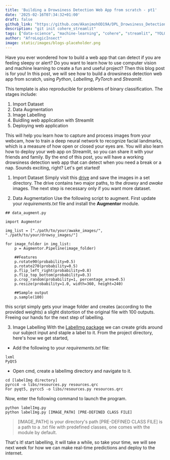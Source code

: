 ```yaml
---
title: 'Building a Drowsiness Detection Web App from scratch - pt1'
date: '2025-02-16T07:34:32+01:00'
draft: false
github_link: "https://github.com/AkanimohOD19A/DPL_Drowsiness_Detection"
description: "git init cohere_streamlit"
tags: ["data-science", "machine-learning", "cohere", "streamlit", "YOLOv6", "tutorial", "lifecycle"]
author: "AfroLogicInsect"
image: static/images/blogs-placeholder.png
---
```


Have you ever wondered how to build a web app that can detect if you are feeling sleepy or alert? Do you want to learn how to use computer vision and machine learning to create a fun and useful project? Then this blog post is for you! In this post, we will see how to build a drowsiness detection web app from scratch, using _Python_, _LabelImg_, _PyTorch_ and _Streamlit_. 

This template is also reproducible for problems of binary classification. The stages include:
1. Import Dataset
2. Data Augmentation
3. Image Labelling
4. Buidling web application with Streamlit
5. Deploying web application


This will help you learn how to capture and process images from your webcam, how to train a deep neural network to recognize facial landmarks, which is a measure of how open or closed your eyes are. You will also learn how to deploy your web app on Streamlit, so you can share it with your friends and family. By the end of this post, you will have a working drowsiness detection web app that can detect when you need a break or a nap. Sounds exciting, right? Let's get started!

1. Import Dataset
Simply visit this [drive](https://drive.google.com/drive/folders/18RdVVSIW135g3t4zPi9Ys6-Enw7nu8Qh?usp=sharing) and save the images in a set directory. The drive contains two major paths, to the *drowsy* and *awake* images. The next step is necessary only if you want more dataset.

2. Data Augmentation
Use the following script to augment. First update your _requirements.txt_ file and install the __Augmentor__ module.
```
## data_augment.py

import Augmentor

img_list = ["./path/to/your/awake_images/", "./path/to/your/drowsy_images/"]

for image_folder in img_list:
    p = Augmentor.Pipeline(image_folder)

    ##Features
    p.rotate90(probability=0.5)
    p.rotate270(probability=0.5)
    p.flip_left_right(probability=0.8)
    p.flip_top_bottom(probability=0.3)
    p.crop_random(probability=1, percentage_area=0.5)
    p.resize(probability=1.0, width=360, height=240)

    ##Sample output
    p.sample(100)
```

this script simply gets your image folder and creates (according to the provided weights) a slight distortion of the original file with 100 outputs. Freeing our hands for the next step of labelling.

3. Image Labelling 
With the [LabelImg package](https://github.com/HumanSignal/labelImg) we can create grids around our subject input and staple a label to it. From the project directory, here's how we get started, 
- Add the following to your _requirements.txt_ file:
```
lxml
PyQt5
```

- Open cmd, create a labelImg directory and navigate to it.
```
cd [labelImg directory]
pyrcc4 -o libs/resources.py resources.qrc
For pyqt5, pyrcc5 -o libs/resources.py resources.qrc
```

Now, enter the following command to launch the program.
```
python labelImg.py
python labelImg.py [IMAGE_PATH] [PRE-DEFINED CLASS FILE]
```
> [IMAGE_PATH] is your directory's path
> [PRE-DEFINED CLASS FILE] is a path to a .txt file with predefined classes, one comes with the module by default.

That's it! start labelling, it will take a while, so take your time, we will see next week for how we can make real-time predictions and deploy to the internet.